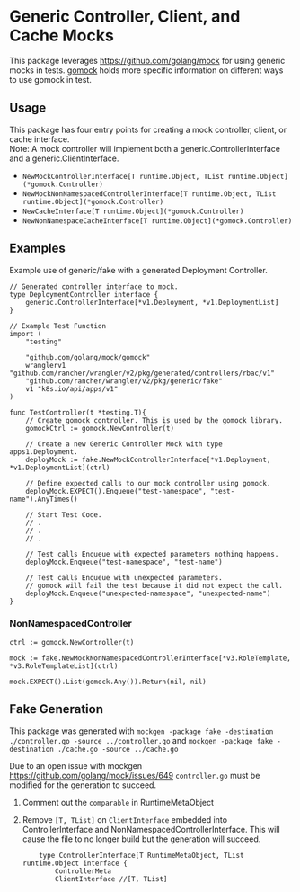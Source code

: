 # Generic Controller, Client, and Cache Mocks

This package leverages https://github.com/golang/mock for using generic mocks in tests.
[gomock](https://pkg.go.dev/github.com/golang/mock/gomock) holds more specific information on different ways to use gomock in test.

## Usage
This package has four entry points for creating a mock controller, client, or cache interface.<br>
 Note: A mock controller will implement both a generic.ControllerInterface and a generic.ClientInterface.
- `NewMockControllerInterface[T runtime.Object, TList runtime.Object](*gomock.Controller)`
- `NewMockNonNamespacedControllerInterface[T runtime.Object, TList runtime.Object](*gomock.Controller)`
- `NewCacheInterface[T runtime.Object](*gomock.Controller)`
- `NewNonNamespaceCacheInterface[T runtime.Object](*gomock.Controller)`

## Examples

Example use of generic/fake with a generated Deployment Controller.
``` golang
// Generated controller interface to mock.
type DeploymentController interface {
	generic.ControllerInterface[*v1.Deployment, *v1.DeploymentList]
}
```
``` golang
// Example Test Function 
import (
	"testing"
    
	"github.com/golang/mock/gomock"
	wranglerv1 "github.com/rancher/wrangler/v2/pkg/generated/controllers/rbac/v1"
	"github.com/rancher/wrangler/v2/pkg/generic/fake"
	v1 "k8s.io/api/apps/v1"
)

func TestController(t *testing.T){
    // Create gomock controller. This is used by the gomock library.
	gomockCtrl := gomock.NewController(t)

    // Create a new Generic Controller Mock with type apps1.Deployment.
	deployMock := fake.NewMockControllerInterface[*v1.Deployment, *v1.DeploymentList](ctrl)

    // Define expected calls to our mock controller using gomock.
    deployMock.EXPECT().Enqueue("test-namespace", "test-name").AnyTimes()

    // Start Test Code.
    // .
    // . 
    // .

    // Test calls Enqueue with expected parameters nothing happens.
    deployMock.Enqueue("test-namespace", "test-name")

    // Test calls Enqueue with unexpected parameters.
    // gomock will fail the test because it did not expect the call.
    deployMock.Enqueue("unexpected-namespace", "unexpected-name")
}
```

### NonNamespacedController
```golang
ctrl := gomock.NewController(t)

mock := fake.NewMockNonNamespacedControllerInterface[*v3.RoleTemplate, *v3.RoleTemplateList](ctrl)

mock.EXPECT().List(gomock.Any()).Return(nil, nil)
```

## Fake Generation
This package was generated with `mockgen -package fake -destination ./controller.go -source ../controller.go` and `mockgen -package fake -destination ./cache.go -source ../cache.go`

Due to an open issue with mockgen https://github.com/golang/mock/issues/649
`controller.go` must be modified for the generation to succeed.
1. Comment out the `comparable` in RuntimeMetaObject
2. Remove `[T, TList]` on `ClientInterface` embedded into ControllerInterface and NonNamespacedControllerInterface. This will cause the file to no longer build but the generation will succeed.
   
    ``` golang
        type ControllerInterface[T RuntimeMetaObject, TList runtime.Object interface {
            ControllerMeta
            ClientInterface //[T, TList]

    ```